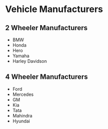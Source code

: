 # Vehicle Manufacturers

## 2 Wheeler Manufacturers

- BMW
- Honda
- Hero
- Yamaha
- Harley Davidson

## 4 Wheeler Manufacturers

- Ford
- Mercedes
- GM
- Kia
- Tata
- Mahindra
- Hyundai